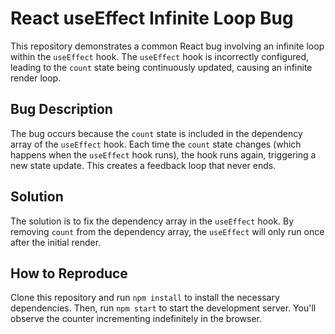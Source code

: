 # React useEffect Infinite Loop Bug

This repository demonstrates a common React bug involving an infinite loop within the `useEffect` hook.  The `useEffect` hook is incorrectly configured, leading to the `count` state being continuously updated, causing an infinite render loop.

## Bug Description
The bug occurs because the `count` state is included in the dependency array of the `useEffect` hook. Each time the `count` state changes (which happens when the `useEffect` hook runs), the hook runs again, triggering a new state update. This creates a feedback loop that never ends.

## Solution
The solution is to fix the dependency array in the `useEffect` hook. By removing `count` from the dependency array, the `useEffect` will only run once after the initial render.

## How to Reproduce
Clone this repository and run `npm install` to install the necessary dependencies. Then, run `npm start` to start the development server. You'll observe the counter incrementing indefinitely in the browser.